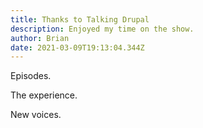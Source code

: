 ```yaml
---
title: Thanks to Talking Drupal
description: Enjoyed my time on the show.
author: Brian
date: 2021-03-09T19:13:04.344Z
---
```

Episodes.

The experience.

New voices.